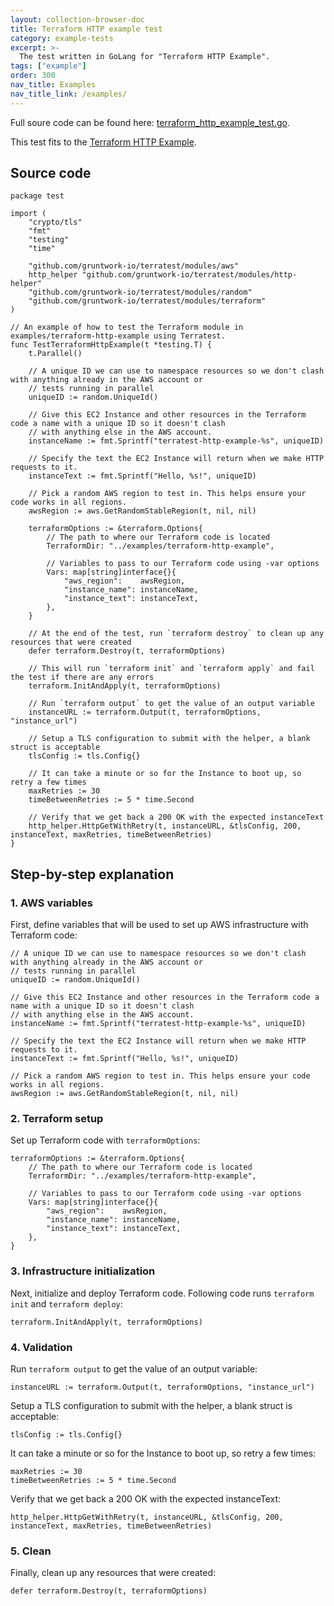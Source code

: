 ```yaml
---
layout: collection-browser-doc
title: Terraform HTTP example test
category: example-tests
excerpt: >-
  The test written in GoLang for "Terraform HTTP Example".
tags: ["example"]
order: 300
nav_title: Examples
nav_title_link: /examples/
---
```


Full soure code can be found here: [terraform_http_example_test.go](https://github.com/gruntwork-io/terratest/blob/master/test/terraform_http_example_test.go).


This test fits to the [Terraform HTTP Example]({{site.baseurl}}/examples/infrastructure-as-code-examples/http-terraform-example/).

## Source code

```
package test

import (
	"crypto/tls"
	"fmt"
	"testing"
	"time"

	"github.com/gruntwork-io/terratest/modules/aws"
	http_helper "github.com/gruntwork-io/terratest/modules/http-helper"
	"github.com/gruntwork-io/terratest/modules/random"
	"github.com/gruntwork-io/terratest/modules/terraform"
)

// An example of how to test the Terraform module in examples/terraform-http-example using Terratest.
func TestTerraformHttpExample(t *testing.T) {
	t.Parallel()

	// A unique ID we can use to namespace resources so we don't clash with anything already in the AWS account or
	// tests running in parallel
	uniqueID := random.UniqueId()

	// Give this EC2 Instance and other resources in the Terraform code a name with a unique ID so it doesn't clash
	// with anything else in the AWS account.
	instanceName := fmt.Sprintf("terratest-http-example-%s", uniqueID)

	// Specify the text the EC2 Instance will return when we make HTTP requests to it.
	instanceText := fmt.Sprintf("Hello, %s!", uniqueID)

	// Pick a random AWS region to test in. This helps ensure your code works in all regions.
	awsRegion := aws.GetRandomStableRegion(t, nil, nil)

	terraformOptions := &terraform.Options{
		// The path to where our Terraform code is located
		TerraformDir: "../examples/terraform-http-example",

		// Variables to pass to our Terraform code using -var options
		Vars: map[string]interface{}{
			"aws_region":    awsRegion,
			"instance_name": instanceName,
			"instance_text": instanceText,
		},
	}

	// At the end of the test, run `terraform destroy` to clean up any resources that were created
	defer terraform.Destroy(t, terraformOptions)

	// This will run `terraform init` and `terraform apply` and fail the test if there are any errors
	terraform.InitAndApply(t, terraformOptions)

	// Run `terraform output` to get the value of an output variable
	instanceURL := terraform.Output(t, terraformOptions, "instance_url")

	// Setup a TLS configuration to submit with the helper, a blank struct is acceptable
	tlsConfig := tls.Config{}

	// It can take a minute or so for the Instance to boot up, so retry a few times
	maxRetries := 30
	timeBetweenRetries := 5 * time.Second

	// Verify that we get back a 200 OK with the expected instanceText
	http_helper.HttpGetWithRetry(t, instanceURL, &tlsConfig, 200, instanceText, maxRetries, timeBetweenRetries)
}
```

## Step-by-step explanation

### 1. AWS variables

First, define variables that will be used to set up AWS infrastructure with Terraform code:

```
// A unique ID we can use to namespace resources so we don't clash with anything already in the AWS account or
// tests running in parallel
uniqueID := random.UniqueId()

// Give this EC2 Instance and other resources in the Terraform code a name with a unique ID so it doesn't clash
// with anything else in the AWS account.
instanceName := fmt.Sprintf("terratest-http-example-%s", uniqueID)

// Specify the text the EC2 Instance will return when we make HTTP requests to it.
instanceText := fmt.Sprintf("Hello, %s!", uniqueID)

// Pick a random AWS region to test in. This helps ensure your code works in all regions.
awsRegion := aws.GetRandomStableRegion(t, nil, nil)
```

### 2. Terraform setup

Set up Terraform code with `terraformOptions`:

```
terraformOptions := &terraform.Options{
	// The path to where our Terraform code is located
	TerraformDir: "../examples/terraform-http-example",

	// Variables to pass to our Terraform code using -var options
	Vars: map[string]interface{}{
		"aws_region":    awsRegion,
		"instance_name": instanceName,
		"instance_text": instanceText,
	},
}
```

### 3. Infrastructure initialization

Next, initialize and deploy Terraform code. Following code runs `terraform init` and `terraform deploy`:

```
terraform.InitAndApply(t, terraformOptions)
```

### 4. Validation

Run `terraform output` to get the value of an output variable:

```
instanceURL := terraform.Output(t, terraformOptions, "instance_url")
```

Setup a TLS configuration to submit with the helper, a blank struct is acceptable:
```
tlsConfig := tls.Config{}
```

It can take a minute or so for the Instance to boot up, so retry a few times:
```
maxRetries := 30
timeBetweenRetries := 5 * time.Second
```

Verify that we get back a 200 OK with the expected instanceText:
```
http_helper.HttpGetWithRetry(t, instanceURL, &tlsConfig, 200, instanceText, maxRetries, timeBetweenRetries)
```

### 5. Clean

Finally, clean up any resources that were created:

```
defer terraform.Destroy(t, terraformOptions)
```
